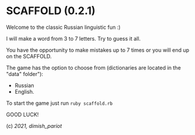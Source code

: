 # SCAFFOLD (0.2.1)

Welcome to the classic Russian linguistic fun :)

I will make a word from 3 to 7 letters. Try to guess it all.

You have the opportunity to make mistakes up to 7 times or you will end up on the SCAFFOLD.

The game has the option to choose from (dictionaries are located in the "datа" folder"):
- Russian
- English.

To start the game just run `ruby scaffold.rb`

GOOD LUCK!

(c) *2021, dimish_pariot*